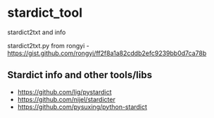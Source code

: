 # stardict_tool

stardict2txt and info



stardict2txt.py from rongyi - https://gist.github.com/rongyi/ff2f8a1a82cddb2efc9239bb0d7ca78b

## Stardict info and other tools/libs

  * https://github.com/lig/pystardict
  * https://github.com/nijel/stardicter
  * https://github.com/pysuxing/python-stardict

